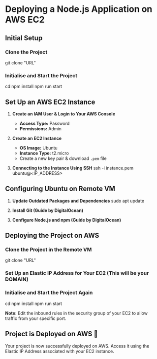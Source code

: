 # Deploying a Node.js Application on AWS EC2

## Initial Setup

### Clone the Project
git clone "URL"

### Initialise and Start the Project
cd <project-directory>
npm install
npm run start

## Set Up an AWS EC2 Instance

1. **Create an IAM User & Login to Your AWS Console**
   - **Access Type:** Password
   - **Permissions:** Admin

2. **Create an EC2 Instance**
   - **OS Image:** Ubuntu
   - **Instance Type:** t2.micro
   - Create a new key pair & download `.pem` file

3. **Connecting to the Instance Using SSH**
ssh -i instance.pem ubuntu@<IP_ADDRESS>

## Configuring Ubuntu on Remote VM

1. **Update Outdated Packages and Dependencies**
sudo apt update

2. **Install Git (Guide by DigitalOcean)**

3. **Configure Node.js and npm (Guide by DigitalOcean)**

## Deploying the Project on AWS

### Clone the Project in the Remote VM
git clone "URL"

### Set Up an Elastic IP Address for Your EC2 (This will be your DOMAIN)

### Initialise and Start the Project Again
cd <project-directory>
npm install
npm run start

**Note:** Edit the inbound rules in the security group of your EC2 to allow traffic from your specific port.

## Project is Deployed on AWS 🎉

Your project is now successfully deployed on AWS. Access it using the Elastic IP Address associated with your EC2 instance.
